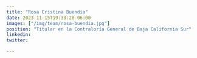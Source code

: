 ```yaml
---
title: "Rosa Cristina Buendía"
date: 2023-11-15T19:33:28-06:00
images: ["/img/team/rosa-buendia.jpg"]
position: "Titular en la Contraloría General de Baja California Sur"
linkedin: 
twitter: 

---
```


